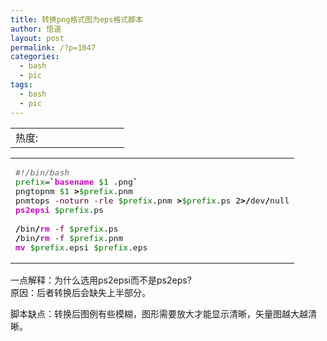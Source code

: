 ```yaml
---
title: 转换png格式图为eps格式脚本
author: 悟道
layout: post
permalink: /?p=1047
categories:
  - bash
  - pic
tags:
  - bash
  - pic
---
```

<table>
  <tr cellpadding=0><td>
    热度:
  </td><td cellpadding=0><img src='http://210.75.224.29/wordpress/wp-content/plugins/statpresscn/images/sun.gif' width=10 height=10 border=0 /></td><td cellpadding=0><img src='http://210.75.224.29/wordpress/wp-content/plugins/statpresscn/images/sun_dark.gif' width=10 height=10 border=0 /></td><td cellpadding=0><img src='http://210.75.224.29/wordpress/wp-content/plugins/statpresscn/images/sun_dark.gif' width=10 height=10 border=0 /></td><td cellpadding=0><img src='http://210.75.224.29/wordpress/wp-content/plugins/statpresscn/images/sun_dark.gif' width=10 height=10 border=0 /></td><td cellpadding=0><img src='http://210.75.224.29/wordpress/wp-content/plugins/statpresscn/images/sun_dark.gif' width=10 height=10 border=0 /></td></tr>
</table>

<div class="wp_codebox">
  <table>
    <tr id="p1047123">
      <td class="code" id="p1047code123">
        <pre class="bash" style="font-family:monospace;"><span style="color: #666666; font-style: italic;">#!/bin/bash</span>
<span style="color: #007800;">prefix</span>=<span style="color: #000000; font-weight: bold;">`</span><span style="color: #c20cb9; font-weight: bold;">basename</span> <span style="color: #007800;">$1</span> .png<span style="color: #000000; font-weight: bold;">`</span>
pngtopnm <span style="color: #007800;">$1</span> <span style="color: #000000; font-weight: bold;">&gt;</span><span style="color: #007800;">$prefix</span>.pnm
pnmtops <span style="color: #660033;">-noturn</span> <span style="color: #660033;">-rle</span> <span style="color: #007800;">$prefix</span>.pnm <span style="color: #000000; font-weight: bold;">&gt;</span><span style="color: #007800;">$prefix</span>.ps <span style="color: #000000;">2</span><span style="color: #000000; font-weight: bold;">&gt;/</span>dev<span style="color: #000000; font-weight: bold;">/</span>null
<span style="color: #c20cb9; font-weight: bold;">ps2epsi</span> <span style="color: #007800;">$prefix</span>.ps
&nbsp;
<span style="color: #000000; font-weight: bold;">/</span>bin<span style="color: #000000; font-weight: bold;">/</span><span style="color: #c20cb9; font-weight: bold;">rm</span> <span style="color: #660033;">-f</span> <span style="color: #007800;">$prefix</span>.ps
<span style="color: #000000; font-weight: bold;">/</span>bin<span style="color: #000000; font-weight: bold;">/</span><span style="color: #c20cb9; font-weight: bold;">rm</span> <span style="color: #660033;">-f</span> <span style="color: #007800;">$prefix</span>.pnm
<span style="color: #c20cb9; font-weight: bold;">mv</span> <span style="color: #007800;">$prefix</span>.epsi <span style="color: #007800;">$prefix</span>.eps</pre>
      </td>
    </tr>
  </table>
</div>

一点解释：为什么选用ps2epsi而不是ps2eps?  
原因：后者转换后会缺失上半部分。

脚本缺点：转换后图例有些模糊，图形需要放大才能显示清晰，矢量图越大越清晰。